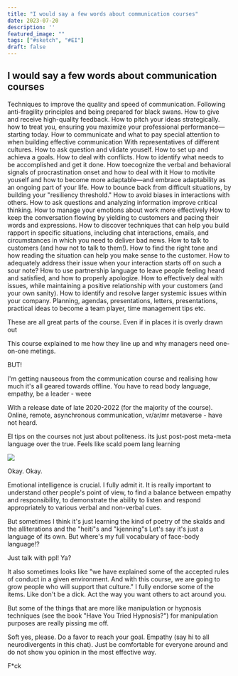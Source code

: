 ```yaml
---
title: "I would say a few words about communication courses"
date: 2023-07-20
description: ''
featured_image: ""
tags: ["#sketch", "#EI"]
draft: false
---
```


## I would say a few words about communication courses

Techniques to improve the quality and speed of communication. 
Following anti-fragility principles and being prepared for black swans. 
How to give and receive high-quality feedback. 
How to pitch your ideas strategically.
how to treat you, ensuring you maximize your professional performance—starting today.
How to communicate and what to pay special attention to when building effective communication With representatives of different cultures.
How to ask question and vlidate youself.
How to set up and achieva a goals.
How to deal with conflicts.
How to identify what needs to be accomplished and get it done.
How toecognize the verbal and behavioral signals of procrastination onset and how to deal with it
How to motivite youself and how to become more adaptable—and embrace adaptability as an ongoing part of your life.
How to bounce back from difficult situations, by building your "resiliency threshold."
How to avoid biases in interactions with others. How to ask questions and analyzing information improve critical thinking.
How to manage your emotions about work more effectively
How to keep the conversation flowing by yielding to customers and pacing their words and expressions. How to discover techniques that can help you build rapport in specific situations, including chat interactions, emails, and circumstances in which you need to deliver bad news.
How to talk to customers (and how not to talk to them!). How to find the right tone and how reading the situation can help you make sense to the customer.
How to adequately address their issue when your interaction starts off on such a sour note? How to use partnership language to leave people feeling heard and satisfied, and how to properly apologize. 
How to effectively deal with issues, while maintaining a positive relationship with your customers (and your own sanity). How to identify and resolve larger systemic issues within your company.
Planning, agendas, presentations, letters, presentations, practical ideas to become a team player, time management tips etc.

These are all great parts of the course. Even if in places it is overly drawn out

This course explained to me how they line up and why managers need one-on-one metings.


BUT!


I'm getting nauseous from the communication course and realising how much it's all geared towards offline. 
You have to read body language, empathy, be a leader - weee

With a release date of late 2020-2022 (for the majority of the course). Online, remote, asynchronous communication, vr/ar/mr metaverse - have not heard.

EI tips on the courses not just about politeness. its just post-post meta-meta language over the true. Feels like scald poem lang learning

![](/images/photo_1106@05-05-2023_00-18-12.jpg)

Okay. Okay.

Emotional intelligence is crucial. I fully admit it. It is really important to understand other people's point of view, to find a balance between empathy and responsibility, to demonstrate the ability to listen and respond appropriately to various verbal and non-verbal cues. 


But sometimes I think it's just learning the kind of poetry of the skalds and the alliterations and the "heiti"s and "kjenning"s
Let's say it's just a language of its own. But where's my full vocabulary of face-body language!?

Just talk with ppl! Ya?

It also sometimes looks like "we have explained some of the accepted rules of conduct in a given environment. And with this course, we are going to grow people who will support that culture."
I fully endorse some of the items. Like don't be a dick. Act the way you want others to act around you. 

But some of the things that are more like manipulation or hypnosis techniques (see the book "Have You Tried Hypnosis?") for manipulation purposes are really pissing me off. 

Soft yes, please. Do a favor to reach your goal. Empathy (say hi to all neurodivergents in this chat). Just be comfortable for everyone around and do not show you opinion in the most effective way.

F*ck